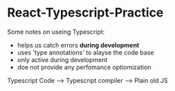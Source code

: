 # React-Typescript-Practice

Some notes on useing Typescript: 
- helps us catch errors **during development**
- uses 'type annotations' to alayse the code base
- only active during development
- doe not provide any perfomance optiomization

Typescript Code --> Typescript compiler --> Plain old JS
